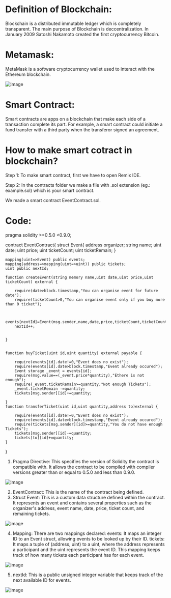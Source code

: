 # Definition of Blockchain:

Blockchain is a distributed immutable ledger which is completely transparent. The main purpose of Blockchain is deccentralization. In January 2009 Satoshi Nakamoto created the first cryptocurrency Bitcoin.

# Metamask:

MetaMask is a software cryptocurrency wallet used to interact with the Ethereum blockchain.

![image](https://github.com/krishna1632/Blockchain/assets/160998925/08cc9bb2-d8b5-4db4-b824-385a00950cd0)

# Smart Contract:

Smart contracts are apps on a blockchain that make each side of a transaction complete its part. For example, a smart contract could initiate a fund transfer with a third party when the transferor signed an agreement.

# How to make smart cotract in blockchain?

Step 1: To make smart contract, first we have to open Remix IDE.

Step 2: In the contracts folder we make a file with .sol extension (eg.: example.sol) which is your smart contract.

We made a smart contract EventContract.sol.


# Code:

pragma solidity >=0.5.0 <0.9.0;

contract EventContract{
    struct Event{
        address organizer;
        string name;
        uint date;
        uint price;
        uint ticketCount;
        uint ticketRemain;
    }


    mapping(uint=>Event) public events;
    mapping(address=>mapping(uint=>uint)) public tickets;
    uint public nextId;

    function createEvent(string memory name,uint date,uint price,uint ticketCount) external {

        require(date>block.timestamp,"You can organise event for future date");
        require(ticketCount>0,"You can organise event only if you buy more than 0 ticket");


        events[nextId]=Event(msg.sender,name,date,price,ticketCount,ticketCount);
        nextId++;
        

    }
    
    
    function buyTicket(uint id,uint quantity) external payable {

        require(events[id].date!=0,"Event does no exist");
        require(events[id].date>block.timestamp,"Event already occured");
        Event storage _event = events[id];
        require(msg.value==(_event.price*quantity),"Ethere is not enough");
        require(_event.ticketRemain>=quantity,"Not enough Tickets");
        _event.ticketRemain -=quantity;
        tickets[msg.sender][id]+=quantity;

    }
    function transferTicket(uint id,uint quantity,address to)external {
        
        require(events[id].date!=0,"Event does no exist");
        require(events[id].date>block.timestamp,"Event already occured");
        require(tickets[msg.sender][id]>=quantity,"You do not have enough Tickets");
        tickets[msg.sender][id]-=quantity;
        tickets[to][id]+=quantity;
    }
}


1. Pragma Directive: This specifies the version of Solidity the contract is compatible with. It allows the contract to be compiled with compiler versions greater than or equal to 0.5.0 and less than 0.9.0.

![image](https://github.com/krishna1632/Blockchain/assets/160998925/393eb75c-be45-4067-8f06-add7e9f00e1e)


2. EventContract: This is the name of the contract being defined.
3. Struct Event: This is a custom data structure defined within the contract. It represents an event and contains several properties such as the organizer's address, event name, date, price, ticket count, and remaining tickets.

![image](https://github.com/krishna1632/Blockchain/assets/160998925/e12a0cc2-ea91-4a94-924f-c49550a32e95)

4. Mapping: There are two mappings declared:
events: It maps an integer ID to an Event struct, allowing events to be looked up by their ID.
tickets: It maps a tuple of (address, uint) to a uint, where the address represents a participant and the uint represents the event ID. This mapping keeps track of how many tickets each participant has for each event.

![image](https://github.com/krishna1632/Blockchain/assets/160998925/b66ddf75-3239-4c38-99b4-7908e9a7451b)

5. nextId: This is a public unsigned integer variable that keeps track of the next available ID for events.


![image](https://github.com/krishna1632/Blockchain/assets/160998925/5b04269d-064b-4eaa-b94a-c84d3c09b431)






